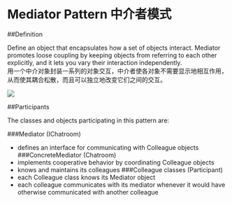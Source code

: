 # Mediator Pattern 中介者模式
##Definition

Define an object that encapsulates how a set of objects interact. Mediator promotes loose coupling by keeping objects from referring to each other explicitly, and it lets you vary their interaction independently.
<br>用一个中介对象封装一系列的对象交互，中介者使各对象不需要显示地相互作用，从而使其耦合松散，而且可以独立地改变它们之间的交互。

![](https://github.com/QianMo/Unity-Design-Pattern/blob/master/UML_Picture/mediator.gif)


##Participants

The classes and objects participating in this pattern are:

###Mediator  (IChatroom)
* defines an interface for communicating with Colleague objects
###ConcreteMediator  (Chatroom)
* implements cooperative behavior by coordinating Colleague objects
* knows and maintains its colleagues
###Colleague classes  (Participant)
* each Colleague class knows its Mediator object
* each colleague communicates with its mediator whenever it would have otherwise communicated with another colleague

